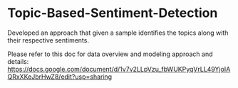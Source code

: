 # Topic-Based-Sentiment-Detection
Developed an approach that given a sample identifies the topics along with their respective sentiments. 

Please refer to this doc for data overview and modeling approach and details: https://docs.google.com/document/d/1v7v2LLpVzu_fbWUKPyqVrLL49YjoIAQRxXKeJbrHwZ8/edit?usp=sharing
